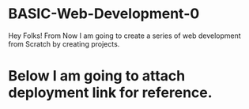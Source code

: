 # BASIC-Web-Development-0
Hey Folks! From Now I am going to create a series of web development from Scratch by creating projects.
# Below I am going to attach deployment link for reference.

